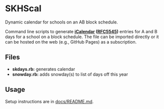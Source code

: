 # SKHScal

Dynamic calendar for schools on an AB block schedule.

Command line scripts to generate **[iCalendar][] ([RFC5545][])** entries for A and B days for a school on a block schedule. The file can be imported directly or it can be hosted on the web (e.g., GitHub Pages) as a subscription.

[icalendar]: <https://en.wikipedia.org/wiki/ICalendar>
[rfc5545]: <https://icalendar.org/RFC-Specifications/iCalendar-RFC-5545/>

## Files

* **skdays.rb:** generates calendar
* **snowday.rb:** adds snowday(s) to list of days off this year

## Usage

Setup instructions are in [docs/README.md][instructions].

[instructions]: <docs/README.md>
